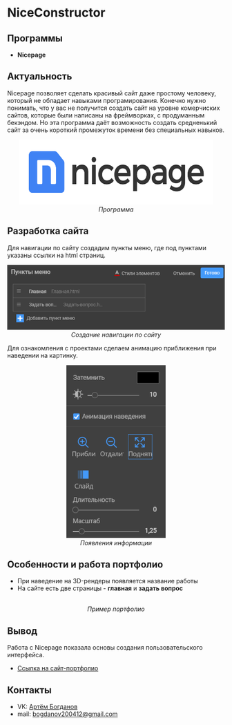# NiceConstructor
## Программы
- **Nicepage**
## Актуальность
Nicepage позволяет сделать красивый сайт даже простому человеку, который не обладает навыками програмирования. Конечно нужно понимать, что у вас не получится создать сайт на уровне комерчиских сайтов, которые были написаны на фреймворках, с продуманным бекэндом. Но эта программа даёт возможность создать средненький сайт за очень короткий промежуток времени без специальных навыков.
<p align="center">
<img src="Examples/nice.png" width="450" height="150" alt=""><br>
<i>Программа</i>
</p>  

## Разработка сайта 

Для навигации по сайту создадим пункты меню, где под пунктами указаны ссылки на html страниц.

<p align="center">
<img src="Examples/Навигация.png" width="550" height="150" alt=""><br>
<i>Создание навигации по сайту</i>
</p> 

Для ознакомления с проектами сделаем анимацию приближения при наведении на картинку.

<p align="center">
<img src="Examples/Наведение на текст.png" width="230" height="400" alt=""><br>
<i>Появления информации</i>
</p> 



## Особенности и работа портфолио

* При наведение на 3D-рендеры появляется название работы
* На сайте есть две страницы - **главная** и **задать вопрос**


<p align="center">
<img src="Examples/NiceGIF.gif" alt=""><br>
<i>Пример портфолио</i>
</p>

## Вывод

Работа с Nicepage показала основы создания пользовательского интерфейса.

* <a href="https://xn--80aabfdg3dffeyy9q.nicepage.io/">Ссылка на сайт-портфолио</a>

## Контакты
* VK: <a href="https://vk.com/doobada">Артём Богданов</a>
* mail: bogdanov200412@gmail.com
